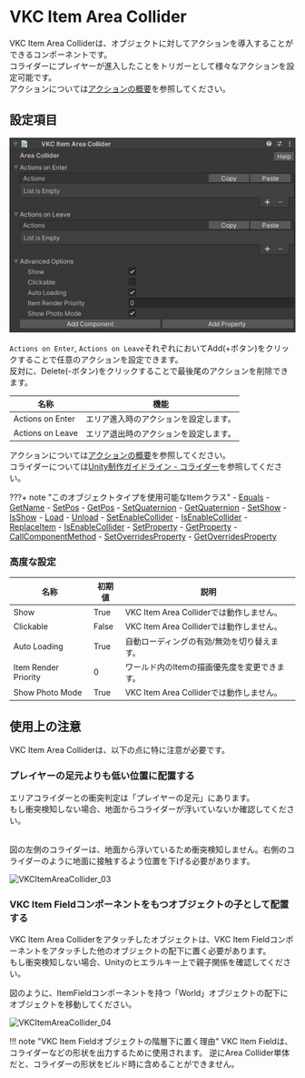 # VKC Item Area Collider

VKC Item Area Colliderは、オブジェクトに対してアクションを導入することができるコンポーネントです。<br>
コライダーにプレイヤーが進入したことをトリガーとして様々なアクションを設定可能です。<br>
アクションについては[アクションの概要](../Actions/ActionsOverview.md)を参照してください。<br>

## 設定項目

![VKC Item Area Collider](img/VKCItemAreaCollider_01.jpg)

`Actions on Enter`, `Actions on Leave`それぞれにおいてAdd(+ボタン)をクリックすることで任意のアクションを設定できます。<br>
反対に、Delete(-ボタン)をクリックすることで最後尾のアクションを削除できます。

|  名称 |  機能  |
| ----   | ---- |
| Actions on Enter | エリア進入時のアクションを設定します。 |
| Actions on Leave | エリア退出時のアクションを設定します。 |

アクションについては[アクションの概要](../Actions/ActionsOverview.md)を参照してください。<br>
コライダーについては[Unity制作ガイドライン - コライダー](../WorldMakingGuide/UnityGuidelines.md)を参照してください。

???+ note "このオブジェクトタイプを使用可能なItemクラス"
    - [Equals](../hs/hs_class_item.md#equals)
    - [GetName](../hs/hs_class_item.md#getname)
    - [SetPos](../hs/hs_class_item.md#setpos)
    - [GetPos](../hs/hs_class_item.md#getpos)
    - [SetQuaternion](../hs/hs_class_item.md#setquaternion)
    - [GetQuaternion](../hs/hs_class_item.md#getquaternion)
    - [SetShow](../hs/hs_class_item.md#setshow)
    - [IsShow](../hs/hs_class_item.md#isshow)
    - [Load](../hs/hs_class_item.md#load)
    - [Unload](../hs/hs_class_item.md#unload)
    - [SetEnableCollider](../hs/hs_class_item.md#setenablecollider)
    - [IsEnableCollider](../hs/hs_class_item.md#isenablecollider)
    - [ReplaceItem](../hs/hs_class_item.md#replaceitem)
    - [IsEnableCollider](../hs/hs_class_item.md#isenablecollider)
    - [SetProperty](../hs/hs_class_item.md#setproperty)
    - [GetProperty](../hs/hs_class_item.md#getproperty)
    - [CallComponentMethod](../hs/hs_class_item.md#callcomponentmethod)
    - [SetOverridesProperty](../hs/hs_class_item.md#setoverridesproperty)
    - [GetOverridesProperty](../hs/hs_class_item.md#getoverridesproperty)

### 高度な設定

| 名称 | 初期値 |  説明  |
| ---- | ---- | ---- |
| Show | True | VKC Item Area Colliderでは動作しません。 |
| Clickable | False | VKC Item Area Colliderでは動作しません。 |
| Auto Loading | True | 自動ローディングの有効/無効を切り替えます。 |
| Item Render Priority | 0 | ワールド内のItemの描画優先度を変更できます。 |
| Show Photo Mode | True | VKC Item Area Colliderでは動作しません。 |

## 使用上の注意
VKC Item Area Colliderは、以下の点に特に注意が必要です。<br>

### プレイヤーの足元よりも低い位置に配置する
エリアコライダーとの衝突判定は「プレイヤーの足元」にあります。<br>
もし衝突検知しない場合、地面からコライダーが浮いていないか確認してください。<br><br>

図の左側のコライダーは、地面から浮いているため衝突検知しません。右側のコライダーのように地面に接触するよう位置を下げる必要があります。<br>

![VKCItemAreaCollider_03](VKCItemAreaCollider_03.png)

### VKC Item Fieldコンポーネントをもつオブジェクトの子として配置する
VKC Item Area Colliderをアタッチしたオブジェクトは、VKC Item Fieldコンポーネントをアタッチした他のオブジェクトの配下に置く必要があります。<br>
もし衝突検知しない場合、Unityのヒエラルキー上で親子関係を確認してください。<br>

図のように、ItemFieldコンポーネントを持つ「World」オブジェクトの配下にオブジェクトを移動してください。

![VKCItemAreaCollider_04](VKCItemAreaCollider_04.png)

!!! note "VKC Item Fieldオブジェクトの階層下に置く理由"
    VKC Item Fieldは、コライダーなどの形状を出力するために使用されます。
    逆にArea Collider単体だと、コライダーの形状をビルド時に含めることができません。